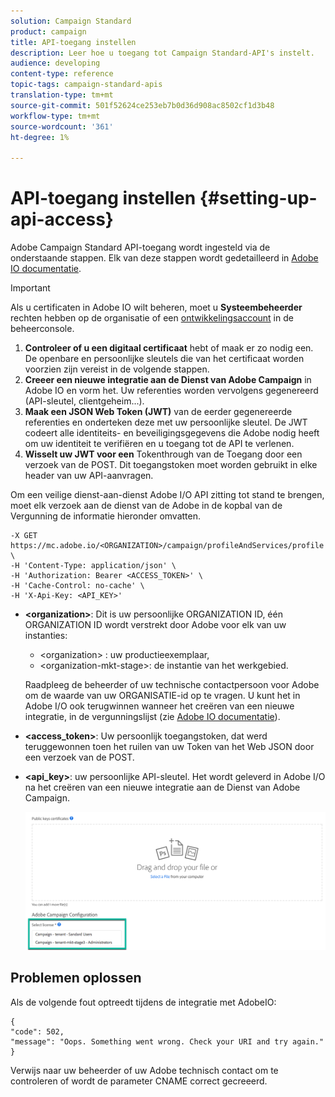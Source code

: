 ```yaml
---
solution: Campaign Standard
product: campaign
title: API-toegang instellen
description: Leer hoe u toegang tot Campaign Standard-API's instelt.
audience: developing
content-type: reference
topic-tags: campaign-standard-apis
translation-type: tm+mt
source-git-commit: 501f52624ce253eb7b0d36d908ac8502cf1d3b48
workflow-type: tm+mt
source-wordcount: '361'
ht-degree: 1%

---
```



# API-toegang instellen {#setting-up-api-access}

Adobe Campaign Standard API-toegang wordt ingesteld via de onderstaande stappen. Elk van deze stappen wordt gedetailleerd in [Adobe IO documentatie](https://www.adobe.io/authentication/auth-methods.html#!AdobeDocs/adobeio-auth/master/AuthenticationOverview/ServiceAccountIntegration.md).

>[!IMPORTANT]
>
>Als u certificaten in Adobe IO wilt beheren, moet u <b>Systeembeheerder</b> rechten hebben op de organisatie of een [ontwikkelingsaccount](https://helpx.adobe.com/enterprise/using/manage-developers.html)</a> in de beheerconsole.

1. **Controleer of u een digitaal certificaat** hebt of maak er zo nodig een. De openbare en persoonlijke sleutels die van het certificaat worden voorzien zijn vereist in de volgende stappen.
1. **Creeer een nieuwe integratie aan de Dienst van Adobe Campaign** in Adobe IO en vorm het. Uw referenties worden vervolgens gegenereerd (API-sleutel, clientgeheim...).
1. **Maak een JSON Web Token (JWT)** van de eerder gegenereerde referenties en onderteken deze met uw persoonlijke sleutel. De JWT codeert alle identiteits- en beveiligingsgegevens die Adobe nodig heeft om uw identiteit te verifiëren en u toegang tot de API te verlenen.
1. **Wisselt uw JWT voor een** Tokenthrough van de Toegang door een verzoek van de POST. Dit toegangstoken moet worden gebruikt in elke header van uw API-aanvragen.

Om een veilige dienst-aan-dienst Adobe I/O API zitting tot stand te brengen, moet elk verzoek aan de dienst van de Adobe in de kopbal van de Vergunning de informatie hieronder omvatten.

```
-X GET https://mc.adobe.io/<ORGANIZATION>/campaign/profileAndServices/profile \
-H 'Content-Type: application/json' \
-H 'Authorization: Bearer <ACCESS_TOKEN>' \
-H 'Cache-Control: no-cache' \
-H 'X-Api-Key: <API_KEY>'
```

* **&lt;organization>**: Dit is uw persoonlijke ORGANIZATION ID, één ORGANIZATION ID wordt verstrekt door Adobe voor elk van uw instanties:

   * &lt;organization> : uw productieexemplaar,
   * &lt;organization-mkt-stage>: de instantie van het werkgebied.

   Raadpleeg de beheerder of uw technische contactpersoon voor Adobe om de waarde van uw ORGANISATIE-id op te vragen. U kunt het in Adobe I/O ook terugwinnen wanneer het creëren van een nieuwe integratie, in de vergunningslijst (zie <a href="https://www.adobe.io/authentication.html">Adobe IO documentatie</a>).

* **&lt;access_token>**: Uw persoonlijk toegangstoken, dat werd teruggewonnen toen het ruilen van uw Token van het Web JSON door een verzoek van de POST.

* **&lt;api_key>**: uw persoonlijke API-sleutel. Het wordt geleverd in Adobe I/O na het creëren van een nieuwe integratie aan de Dienst van Adobe Campaign.

   ![alt-tekst](assets/tenant.png)

## Problemen oplossen

Als de volgende fout optreedt tijdens de integratie met AdobeIO:

```
{ 
"code": 502, 
"message": "Oops. Something went wrong. Check your URI and try again." 
}
```


Verwijs naar uw beheerder of uw Adobe technisch contact om te controleren of wordt de parameter CNAME correct gecreeerd.